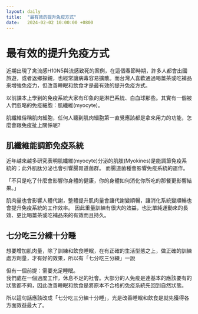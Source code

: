 ```yaml
---
layout: daily
title:  "最有效的提升免疫方式"
date:   2024-02-02 10:00:00 +0800
---
```



# 最有效的提升免疫方式
近期出現了禽流感H10N5與流感致死的案例，在這個春節時期，許多人都會出國旅遊，或者返鄉探親，也經常讓病毒容易擴散。而台灣人喜歡通過喝薑茶或吃補品來增強免疫力，但改善睡眠和飲食才是最有效的提升免疫方式。

以前課本上學到的免疫系統大家有印象的是淋巴系統、白血球那些。其實有一個被人們忽略的免疫細胞：肌纖維(myocyte)。

肌纖維俗稱肌肉細胞，任何人聽到肌肉細胞第一直覺應該都是拿來用力的功能，怎麼會跟免疫扯上關係呢?

## 肌纖維能調節免疫系統
近年越來越多研究表明肌纖維(myocyte)分泌的肌肽(Myokines)是能調節免疫系統的；此外肌肽分泌也會引響腸胃道菌群。
而腸道菌種會影響免疫系統的運作。

「不只是吃了什麼會影響你身體的健康，你的身體如何消化你所吃的那餐更影響結果。」

肌肉量也會影響人體代謝，整體提升肌肉量會讓代謝變順暢，讓消化系統變順暢也會提升免疫系統的工作效率。
因此重量訓練有很大的效益，也比單純運動來的長效、更比喝薑茶或吃補品來的有效而且持久。

## 七分吃三分練十分睡
想要增加肌肉量，除了訓練和飲食睡眠，在有正確的生活型態之上，做正確的訓練處方劑量，才有好的效果，所以有「七分吃三分練」一說

但有一個前提：需要充足睡眠。  
我們處在一個過度工作，休息不足的社會。大部分的人免疫是連基本的應該要有的狀態都不夠，因此改善睡眠和飲食是將原本不合格的免疫系統先回到自然狀態。

所以這句話應該改成「七分吃三分練十分睡」，光是改善睡眠和飲食是就先獲得各方面效益最大了。
